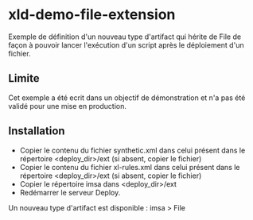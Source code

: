 # xld-demo-file-extension

Exemple de définition d'un nouveau type d'artifact qui hérite de File de façon à pouvoir lancer l'exécution d'un script après le déploiement d'un fichier.

## Limite

Cet exemple a été ecrit dans un objectif de démonstration et n'a pas été validé pour une mise en production.

## Installation

- Copier le contenu du fichier synthetic.xml dans celui présent dans le répertoire <deploy_dir>/ext (si absent, copier le fichier)
- Copier le contenu du fichier xl-rules.xml dans celui présent dans le répertoire <deploy_dir>/ext (si absent, copier le fichier)
- Copier le répertoire imsa dans <deploy_dir>/ext
- Redémarrer le serveur Deploy.

Un nouveau type d'artifact est disponible : imsa > File

